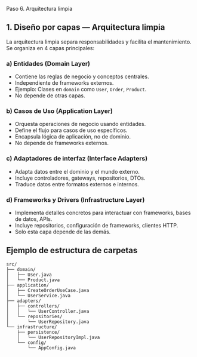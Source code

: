 Paso 6. Arquitectura limpia

## 1. Diseño por capas — Arquitectura limpia

La arquitectura limpia separa responsabilidades y facilita el mantenimiento. Se organiza en 4 capas principales:

### a) Entidades (Domain Layer)
- Contiene las reglas de negocio y conceptos centrales.
- Independiente de frameworks externos.
- Ejemplo: Clases en `domain` como `User`, `Order`, `Product`.
- No depende de otras capas.

### b) Casos de Uso (Application Layer)
- Orquesta operaciones de negocio usando entidades.
- Define el flujo para casos de uso específicos.
- Encapsula lógica de aplicación, no de dominio.
- No depende de frameworks externos.

### c) Adaptadores de interfaz (Interface Adapters)
- Adapta datos entre el dominio y el mundo externo.
- Incluye controladores, gateways, repositorios, DTOs.
- Traduce datos entre formatos externos e internos.

### d) Frameworks y Drivers (Infrastructure Layer)
- Implementa detalles concretos para interactuar con frameworks, bases de datos, APIs.
- Incluye repositorios, configuración de frameworks, clientes HTTP.
- Solo esta capa depende de las demás.


## Ejemplo de estructura de carpetas

```plaintext
src/
├── domain/
│   ├── User.java
│   └── Product.java
├── application/
│   ├── CreateOrderUseCase.java
│   └── UserService.java
├── adapters/
│   ├── controllers/
│   │   └── UserController.java
│   └── repositories/
│       └── UserRepository.java
└── infrastructure/
    ├── persistence/
    │   └── UserRepositoryImpl.java
    └── config/
        └── AppConfig.java
```